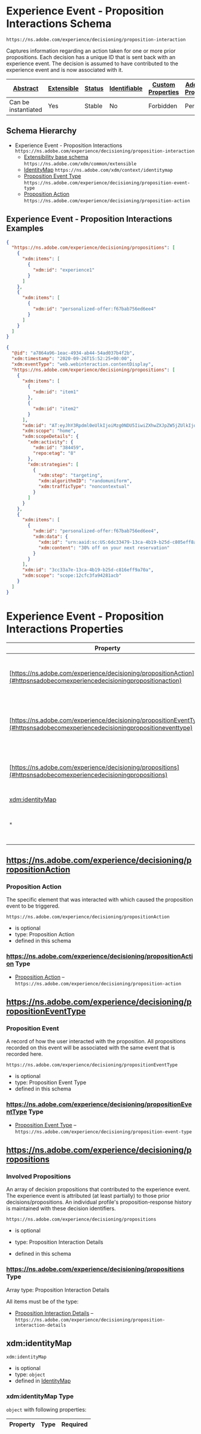 
# Experience Event - Proposition Interactions Schema

```
https://ns.adobe.com/experience/decisioning/proposition-interaction
```

Captures information regarding an action taken for one or more prior propositions. Each decision has a unique ID that is sent back with an experience event. The decision is assumed to have contributed to the experience event and is now associated with it.

| [Abstract](../../../../abstract.md) | [Extensible](../../../../extensions.md) | [Status](../../../../status.md) | [Identifiable](../../../../id.md) | [Custom Properties](../../../../extensions.md) | [Additional Properties](../../../../extensions.md) | Defined In |
|-------------------------------------|-----------------------------------------|---------------------------------|-----------------------------------|------------------------------------------------|----------------------------------------------------|------------|
| Can be instantiated | Yes | Stable | No | Forbidden | Permitted | [adobe/experience/decisioning/experienceevent-proposition-interaction.schema.json](adobe/experience/decisioning/experienceevent-proposition-interaction.schema.json) |
## Schema Hierarchy

* Experience Event - Proposition Interactions `https://ns.adobe.com/experience/decisioning/proposition-interaction`
  * [Extensibility base schema](../../../datatypes/extensible.schema.md) `https://ns.adobe.com/xdm/common/extensible`
  * [IdentityMap](../../../fieldgroups/shared/identitymap.schema.md) `https://ns.adobe.com/xdm/context/identitymap`
  * [Proposition Event Type](proposition-event-type.schema.md) `https://ns.adobe.com/experience/decisioning/proposition-event-type`
  * [Proposition Action](proposition-action.schema.md) `https://ns.adobe.com/experience/decisioning/proposition-action`


## Experience Event - Proposition Interactions Examples

```json
{
  "https://ns.adobe.com/experience/decisioning/propositions": [
    {
      "xdm:items": [
        {
          "xdm:id": "experience1"
        }
      ]
    },
    {
      "xdm:items": [
        {
          "xdm:id": "personalized-offer:f67bab756ed6ee4"
        }
      ]
    }
  ]
}
```

```json
{
  "@id": "a7864a96-1eac-4934-ab44-54ad037b4f2b",
  "xdm:timestamp": "2020-09-26T15:52:25+00:00",
  "xdm:eventType": "web.webinteraction.contentDisplay",
  "https://ns.adobe.com/experience/decisioning/propositions": [
    {
      "xdm:items": [
        {
          "xdm:id": "item1"
        },
        {
          "xdm:id": "item2"
        }
      ],
      "xdm:id": "AT:eyJhY3Rpdml0eUlkIjoiMzg0NDU5IiwiZXhwZXJpZW5jZUlkIjoiMSJ9",
      "xdm:scope": "home",
      "xdm:scopeDetails": {
        "xdm:activity": {
          "xdm:id": "384459",
          "repo:etag": "8"
        },
        "xdm:strategies": [
          {
            "xdm:step": "targeting",
            "xdm:algorithmID": "randomuniform",
            "xdm:trafficType": "noncontextual"
          }
        ]
      }
    },
    {
      "xdm:items": [
        {
          "xdm:id": "personalized-offer:f67bab756ed6ee4",
          "xdm:data": {
            "xdm:id": "urn:aaid:sc:US:6dc33479-13ca-4b19-b25d-c805eff8a69e",
            "xdm:content": "30% off on your next reservation"
          }
        }
      ],
      "xdm:id": "3cc33a7e-13ca-4b19-b25d-c816eff9a70a",
      "xdm:scope": "scope:12cfc3fa94281acb"
    }
  ]
}
```


# Experience Event - Proposition Interactions Properties

| Property | Type | Required | Defined by |
|----------|------|----------|------------|
| [https://ns.adobe.com/experience/decisioning/propositionAction](#httpsnsadobecomexperiencedecisioningpropositionaction) | Proposition Action | Optional | Experience Event - Proposition Interactions (this schema) |
| [https://ns.adobe.com/experience/decisioning/propositionEventType](#httpsnsadobecomexperiencedecisioningpropositioneventtype) | Proposition Event Type | Optional | Experience Event - Proposition Interactions (this schema) |
| [https://ns.adobe.com/experience/decisioning/propositions](#httpsnsadobecomexperiencedecisioningpropositions) | Proposition Interaction Details | Optional | Experience Event - Proposition Interactions (this schema) |
| [xdm:identityMap](#xdmidentitymap) | `object` | Optional | [IdentityMap](../../../fieldgroups/shared/identitymap.schema.md#xdmidentitymap) |
| `*` | any | Additional | this schema *allows* additional properties |

## https://ns.adobe.com/experience/decisioning/propositionAction
### Proposition Action

The specific element that was interacted with which caused the proposition event to be triggered.

`https://ns.adobe.com/experience/decisioning/propositionAction`
* is optional
* type: Proposition Action
* defined in this schema

### https://ns.adobe.com/experience/decisioning/propositionAction Type


* [Proposition Action](proposition-action.schema.md) – `https://ns.adobe.com/experience/decisioning/proposition-action`





## https://ns.adobe.com/experience/decisioning/propositionEventType
### Proposition Event

A record of how the user interacted with the proposition. All propositions recorded on this event will be associated with the same event that is recorded here.

`https://ns.adobe.com/experience/decisioning/propositionEventType`
* is optional
* type: Proposition Event Type
* defined in this schema

### https://ns.adobe.com/experience/decisioning/propositionEventType Type


* [Proposition Event Type](proposition-event-type.schema.md) – `https://ns.adobe.com/experience/decisioning/proposition-event-type`





## https://ns.adobe.com/experience/decisioning/propositions
### Involved Propositions

An array of decision propositions that contributed to the experience event. The experience event is attributed (at least partially) to those prior decisions/propositions. An individual profile's proposition-response history is maintained with these decision identifiers.

`https://ns.adobe.com/experience/decisioning/propositions`
* is optional
* type: Proposition Interaction Details

* defined in this schema

### https://ns.adobe.com/experience/decisioning/propositions Type


Array type: Proposition Interaction Details

All items must be of the type:
* [Proposition Interaction Details](proposition-interaction-detail.schema.md) – `https://ns.adobe.com/experience/decisioning/proposition-interaction-details`








## xdm:identityMap


`xdm:identityMap`
* is optional
* type: `object`
* defined in [IdentityMap](../../../fieldgroups/shared/identitymap.schema.md#xdmidentitymap)

### xdm:identityMap Type


`object` with following properties:


| Property | Type | Required |
|----------|------|----------|






